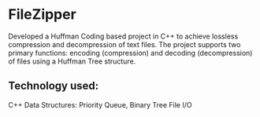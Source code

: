 # FileZipper

Developed a Huffman Coding based project in C++ to achieve lossless compression and decompression of text files. The project supports two primary functions: encoding (compression) and decoding (decompression) of files using a Huffman Tree structure.

## Technology used:
C++
Data Structures: Priority Queue, Binary Tree
File I/O
